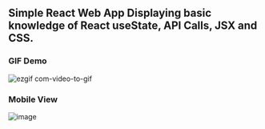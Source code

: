 <h2>Simple React Web App Displaying basic knowledge of React useState, API Calls, JSX and CSS.</h2>
<h3>GIF Demo</h3>

![ezgif com-video-to-gif](https://github.com/AlvinSenWu/Simple-React-Weather-App/assets/90438128/185e167e-e79b-4b92-8062-45da4ae3d6dc)

<h3>Mobile View</h3>

![image](https://github.com/AlvinSenWu/Simple-React-Weather-App/assets/90438128/ee4fe927-4cdc-40de-9a12-cc9a82dc2688)


